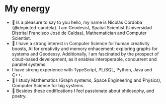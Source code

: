 # My energy

- 👋 Is a pleasure to say to you hello, my name is Nicolás Córdoba {@depicted-candela}. I am Geodesist, Spatial Scientist (Universidad Distrital Francisco José de Caldas), Mathematician and Computer Scientist.
- 👀 I have a strong interest in Computer Science for human creativity boosts, AI for creativity and memory enhacement; exploring graphs for systems and Geodessy. Additionally, I am fascinated by the prospect of cloud-based development, as it enables interoperable, concurrent and parallel systems.
- I have strong experience with TypeScript, PL/SQL, Python, Java and C++.
- 🌱 I study Mathematics (Graph systems, Space Engineering and Physics), Computer Science for big systems. 
- 💞️ Besides these codifications I feel passionate about philosophy, and poetry.

<!---
depicted-candela/depicted-candela is a ✨ special ✨ repository because its `README.md` (this file) appears on your GitHub profile.
You can click the Preview link to take a look at your changes.
--->
